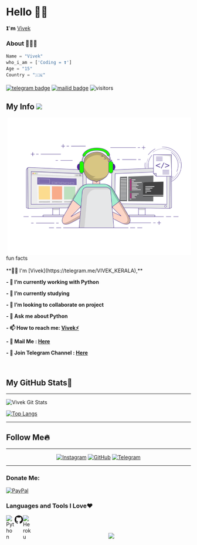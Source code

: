 # Hello 👋🏻

𝗜'𝗺 [Vivek](https://github.com/VIVEK-TP)

### About 🙋🏻‍♂️
```python
Name = "Vivek"
who_i_am = ['Coding = ❣️']
Age = "15"
Country = "🇮🇳"
```
#### 
[![telegram badge](https://img.shields.io/badge/@Vivek_Kerala-30302f?style=for-the-badge&logo=telegram)](https://t.me/Vivek_Kerala)
[![mailid badge](https://img.shields.io/badge/Vivek-30302f?style=for-the-badge&logo=gmail)](mailto:vivek.tp@telegmail.com)
![visitors](https://visitor-badge.laobi.icu/badge?page_id=VIVEK-TP)

## My Info <img src="https://github.com/CyberBoyAyush/CyberBoyAyush/blob/master/gifs/Hi.gif" width="30px"></h2>

<img align="right" alt="GIF" src="https://raw.githubusercontent.com/devSouvik/devSouvik/master/gif3.gif" width="500"/>


</summary> fun facts <summary>
<br>
**👋🏻 I'm [Vivek](https://telegram.me/VIVEK_KERALA),**

**- 🔭 I’m currently working with Python**

**- 🌱 I’m currently studying**

**- 👯 I’m looking to collaborate on project**

**- 💬 Ask me about Python**

**- 📫 How to reach me: [Vivek⚡](https://telegram.me/Vivek_KERALA)**

**- 💬 Mail Me : [Here](mailto:vivek.tp@telegmail.com)**

**- 👯 Join Telegram Channel : [Here](https://t.me/VKPROJECTS)**

</br>

## My GitHub Stats💛
---
   
![Vivek Git Stats](https://github-readme-stats.vercel.app/api?username=Vivek-TP&include_all_commits=true&count_private=true&theme=white)

[![Top Langs](https://github-readme-stats.vercel.app/api/top-langs/?username=VIVEK-TP&layout=compact&theme=WHITE)](https://github.com/VIVEK-TP)

</details>

--- 
 
## Follow Me🔥

---

<p align="center">
  <a href="https://instagram.com/VIVEKTVP"><img src="https://img.shields.io/badge/Instagram-white?&style=for-the-badge&logo=instagram" alt="Instagram"></a>
  <a href="https://github.com/Vivek-TP"><img src="https://img.shields.io/badge/GitHub-white?&style=for-the-badge&logo=github&logoColor=black" alt="GitHub"></a>
  <a href="https://telegram.me/VKPROJECTS"><img src="https://img.shields.io/badge/Telegram-white?&style=for-the-badge&logo=telegram" alt="Telegram"></a>
</p>

---

### Donate Me:
<a href="https://paypal.me/VIVEKTVP"><img src="https://img.shields.io/badge/PayPal-white?&style=for-the-badge&logo=paypal" alt="PayPal"></a>

### Languages and Tools I Love❤️
[<img align="left" alt="Python" width="23px" src="https://upload.wikimedia.org/wikipedia/commons/thumb/c/c3/Python-logo-notext.svg/600px-Python-logo-notext.svg.png" />](https://python.org/)
[<img align="left" alt="GitHub" width="23px" src="https://raw.githubusercontent.com/github/explore/78df643247d429f6cc873026c0622819ad797942/topics/github/github.png" />](https://git-scm.com/)
[<img align="left" alt="Heroku" width="23px" src="https://www.nicepng.com/png/full/223-2233246_heroku-logo-salesforce-heroku.png" />](https://heroku.com/)

<br />
<br />

<p align="center">
    <img src="https://img.shields.io/badge/THANKS%20FOR-VISITING%20❤-red?style=for-the-badge&logo=github"/>
</p>
